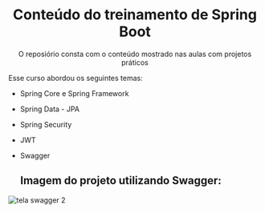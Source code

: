 <h1 align="center"> Conteúdo do treinamento de Spring Boot </h1>

<p align="center">
O reposiório consta com o conteúdo mostrado nas aulas com projetos práticos
</p>

Esse curso abordou os seguintes temas:

- Spring Core e Spring Framework
- Spring Data - JPA
- Spring Security
- JWT
- Swagger

  ## Imagem do projeto utilizando Swagger: 
 ![tela swagger 2](https://github.com/rhyanndev/simple-calculator/assets/92160378/4221fb90-97cc-48b1-a29b-16c84d589c2a)


